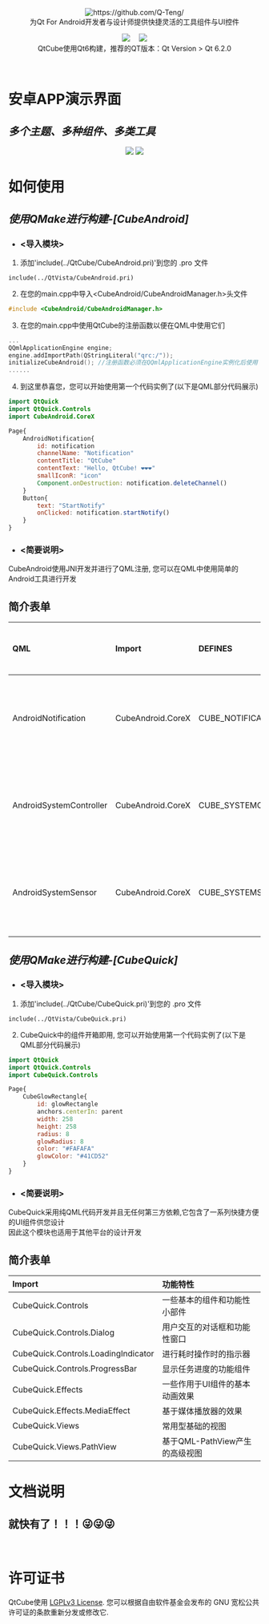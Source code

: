 <p align="center">
    <img src="Image/QtCube.svg" alt="https://github.com/Q-Teng/"><br/>
    为Qt For Android开发者与设计师提供快捷灵活的工具组件与UI控件 
</p>
<p align="center">
    <img src="Image/lgplv3-147x51.png" >&emsp;
    <img src="Image/builtwidthqt.png" ><br/>
    QtCube使用Qt6构建，推荐的QT版本：Qt Version > Qt 6.2.0
</p>
&emsp;

# **安卓APP演示界面**
## *多个主题、多种组件、多类工具*
<p align="center">
    <img src="Image/phone-1.png" >
    <img src="Image/phone-3.png" >
</p>


# **如何使用**
##  ***使用QMake进行构建-[CubeAndroid]***
-   ### **<导入模块>**

1. 添加'include(../QtCube/CubeAndroid.pri)'到您的 .pro 文件
```qmake
include(../QtVista/CubeAndroid.pri)
```
2. 在您的main.cpp中导入<CubeAndroid/CubeAndroidManager.h>头文件
```cpp
#include <CubeAndroid/CubeAndroidManager.h>
```
3. 在您的main.cpp中使用QtCube的注册函数以便在QML中使用它们
```cpp
...
QQmlApplicationEngine engine;
engine.addImportPath(QStringLiteral("qrc:/"));
initializeCubeAndroid(); //注册函数必须在QQmlApplicationEngine实例化后使用
......
```
4. 到这里恭喜您，您可以开始使用第一个代码实例了(以下是QML部分代码展示)
```qml
import QtQuick
import QtQuick.Controls
import CubeAndroid.CoreX

Page{
    AndroidNotification{
        id: notification
        channelName: "Notification"
        contentTitle: "QtCube"
        contentText: "Hello, QtCube! ❤️❤️❤️"
        smallIconR: "icon"
        Component.onDestruction: notification.deleteChannel()
    }
    Button{
        text: "StartNotify"
        onClicked: notification.startNotify()
    }
}
```
-   ### **<简要说明>**

CubeAndroid使用JNI开发并进行了QML注册, 您可以在QML中使用简单的Android工具进行开发

 简介表单
------------------

| QML                      | Import           | DEFINES              | 功能特性         | 
|:-------------------------|:-----------------|:---------------------|:-----------------|
|AndroidNotification       |CubeAndroid.CoreX |CUBE_NOTIFICATION     |安卓系统通知栏    |
|AndroidSystemController   |CubeAndroid.CoreX |CUBE_SYSTEMCONTROLLER |安卓系统控制器    |
|AndroidSystemSensor       |CubeAndroid.CoreX |CUBE_SYSTEMSENSOR     |安卓系统传感器    |
                                                                   
##  ***使用QMake进行构建-[CubeQuick]***
-   ### **<导入模块>**

1. 添加'include(../QtCube/CubeQuick.pri)'到您的 .pro 文件
```qmake
include(../QtVista/CubeQuick.pri)
```
2. CubeQuick中的组件开箱即用, 您可以开始使用第一个代码实例了(以下是QML部分代码展示)
```qml
import QtQuick
import QtQuick.Controls
import CubeQuick.Controls

Page{
    CubeGlowRectangle{
        id: glowRectangle
        anchors.centerIn: parent
        width: 258
        height: 258
        radius: 8
        glowRadius: 8
        color: "#FAFAFA"
        glowColor: "#41CD52"
    }
}
```

-   ### **<简要说明>**

CubeQuick采用纯QML代码开发并且无任何第三方依赖,它包含了一系列快捷方便的UI组件供您设计\
因此这个模块也适用于其他平台的设计开发

 简介表单
------------------

| Import                              | 功能特性                        |       
|:------------------------------------|:--------------------------------|
|CubeQuick.Controls                   |一些基本的组件和功能性小部件     |
|CubeQuick.Controls.Dialog            |用户交互的对话框和功能性窗口     |
|CubeQuick.Controls.LoadingIndicator  |进行耗时操作时的指示器           |
|CubeQuick.Controls.ProgressBar       |显示任务进度的功能组件           |
|CubeQuick.Effects                    |一些作用于UI组件的基本动画效果   |
|CubeQuick.Effects.MediaEffect        |基于媒体播放器的效果             |
|CubeQuick.Views                      |常用型基础的视图                 |
|CubeQuick.Views.PathView             |基于QML-PathView产生的高级视图   |


# **文档说明**
## 就快有了！！！😜😜😜
&emsp;

# **许可证书**

QtCube使用 [LGPLv3 License](LICENSE.md). 您可以根据自由软件基金会发布的 GNU 宽松公共许可证的条款重新分发或修改它.
